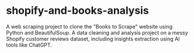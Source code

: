 # shopify-and-books-analysis
A web scraping project to clone the "Books to Scrape" website using Python and BeautifulSoup.  A data cleaning and analysis project on a messy Shopify customer reviews dataset, including insights extraction using AI tools like ChatGPT.
